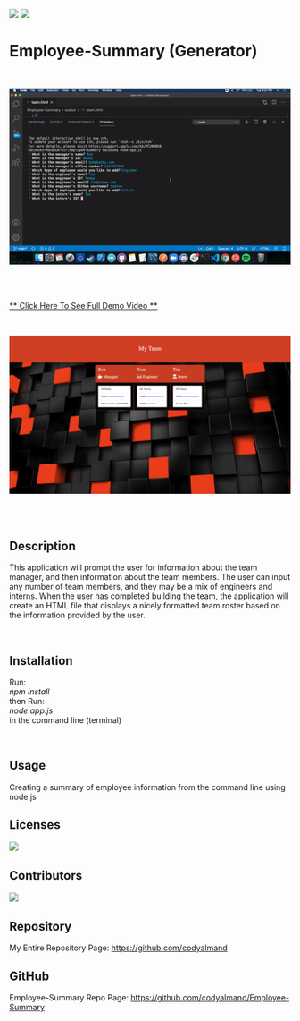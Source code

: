 ![](https://img.shields.io/badge/License-MIT-brightgreen)
![](https://img.shields.io/badge/created%20by-codyalmand-red)

# Employee-Summary (Generator)

<br>

![](https://github.com/codyalmand/Employee-Summary/blob/main/images/ES.gif)

<br>

<br>

[** Click Here To See Full Demo Video **](https://drive.google.com/file/d/1yl6SViNDm3x0_8PephL7rNDPPVuVtFLP/view)

<br>

![](https://github.com/codyalmand/Employee-Summary/blob/main/images/Screenshot.png)

<br>

<br>

## Description

This application will prompt the user for information about the team manager, and then information about the team members. The user can input any number of team members, and they may be a mix of engineers and interns. When the user has completed building the team, the application will create an HTML file that displays a nicely formatted team roster based on the information provided by the user.

<br>

  ## Installation

  Run:
  <br>
  _npm install_
  <br>
  then Run:
  <br>
  _node app.js_
  <br>
  in the command line (terminal)

  <br>

  ## Usage

  Creating a summary of employee information from the command line using node.js

  ## Licenses

  ![](https://img.shields.io/badge/License-MIT-brightgreen)

  ## Contributors

  ![](https://img.shields.io/badge/created%20by-codyalmand-red)

  ## Repository

  My Entire Repository Page: https://github.com/codyalmand

  ## GitHub

  Employee-Summary Repo Page: https://github.com/codyalmand/Employee-Summary

  <br>

